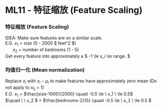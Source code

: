 # ML11 - 特征缩放 (Feature Scaling)

### 特征缩放 (Feature Scaling)
IDEA: Make sure features are on a similar scale.  
E.G. $x_1$ = size (0 - 2000 $ feet^2 $)  
$\quad \ \ x_2$ = number of bedrooms (1 - 5)  
Get every feature into approximately a $ -1 \le x_i \le range. $

### 均值归一化 (Mean normalization)
Replace $x_i$ with $x_i - \mu_i$ to make features have approximately zero mean (Do not apply to $x_0$ = 1)  
E.G. $x_1$ = $\frac{size-1000}{2000} \quad -0.5 \le \ x_1 \ \le 0.5$  
$\quad \ \ x_2 $ = $\frac{bedrooms-2}{5} \quad -0.5 \le \ x_2 \ \le 0.5 $